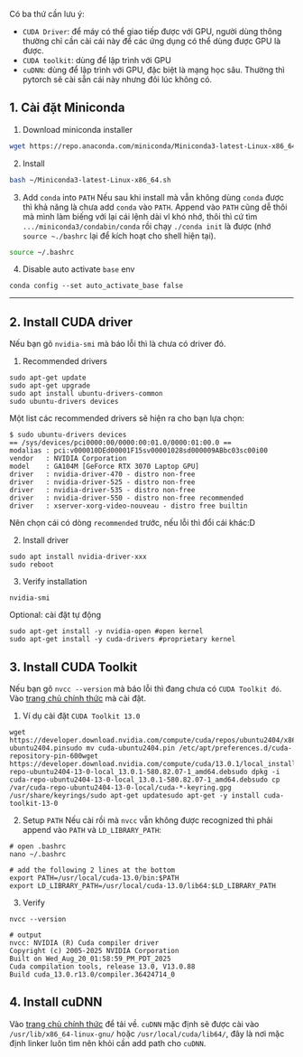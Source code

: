 Có ba thứ cần lưu ý:
- `CUDA Driver`: để máy có thể giao tiếp được với GPU, người dùng thông thường chỉ cần cài cái này để các ứng dụng có thể dùng được GPU là được.
- `CUDA toolkit`: dùng để lập trình với GPU
- `cuDNN`: dùng để lập trình với GPU, đặc biệt là mạng học sâu. Thường thì pytorch sẽ cài sẵn cái này nhưng đôi lúc không có.

## 1. Cài đặt Miniconda

1. Download miniconda installer
```bash
wget https://repo.anaconda.com/miniconda/Miniconda3-latest-Linux-x86_64.sh
```

2. Install
```bash
bash ~/Miniconda3-latest-Linux-x86_64.sh
```

3. Add `conda` into `PATH`
Nếu sau khi install mà vẫn không dùng `conda` được thì khả năng là chưa add `conda` vào `PATH`. Append vào `PATH` cũng dễ thôi mà mình làm biếng với lại cái lệnh dài vl khó nhớ, thôi thì cứ tìm `.../miniconda3/condabin/conda` rồi chạy `./conda init` là được (nhớ `source ~./bashrc` lại để kích hoạt cho shell hiện tại).

```bash
source ~/.bashrc
```

4. Disable auto activate `base` env
```shell
conda config --set auto_activate_base false
```

---

## 2. Install CUDA driver

Nếu bạn gõ `nvidia-smi` mà báo lỗi thì là chưa có driver đó.

1. Recommended drivers
```shell
sudo apt-get update
sudo apt-get upgrade
sudo apt install ubuntu-drivers-common
sudo ubuntu-drivers devices
```
Một list các recommended drivers sẽ hiện ra cho bạn lựa chọn:
```shell
$ sudo ubuntu-drivers devices
== /sys/devices/pci0000:00/0000:00:01.0/0000:01:00.0 ==
modalias : pci:v000010DEd00001F15sv00001028sd000009ABbc03sc00i00
vendor   : NVIDIA Corporation
model    : GA104M [GeForce RTX 3070 Laptop GPU]
driver   : nvidia-driver-470 - distro non-free
driver   : nvidia-driver-525 - distro non-free
driver   : nvidia-driver-535 - distro non-free
driver   : nvidia-driver-550 - distro non-free recommended
driver   : xserver-xorg-video-nouveau - distro free builtin
```
Nên chọn cái có dòng `recommended` trước, nếu lỗi thì đổi cái khác:D

2. Install driver
```shell
sudo apt install nvidia-driver-xxx
sudo reboot
```

3. Verify installation
```shell
nvidia-smi
```

Optional: cài đặt tự động
```shell
sudo apt-get install -y nvidia-open #open kernel
sudo apt-get install -y cuda-drivers #proprietary kernel
```
## 3. Install CUDA Toolkit

Nếu bạn gõ `nvcc --version` mà báo lỗi thì đang chưa có `CUDA Toolkit đó`. Vào [trang chủ chính thức](https://developer.nvidia.com/cuda-toolkit) mà cài đặt.

1. Ví dụ cài đặt `CUDA Toolkit 13.0`
```shell
wget https://developer.download.nvidia.com/compute/cuda/repos/ubuntu2404/x86_64/cuda-ubuntu2404.pinsudo mv cuda-ubuntu2404.pin /etc/apt/preferences.d/cuda-repository-pin-600wget https://developer.download.nvidia.com/compute/cuda/13.0.1/local_installers/cuda-repo-ubuntu2404-13-0-local_13.0.1-580.82.07-1_amd64.debsudo dpkg -i cuda-repo-ubuntu2404-13-0-local_13.0.1-580.82.07-1_amd64.debsudo cp /var/cuda-repo-ubuntu2404-13-0-local/cuda-*-keyring.gpg /usr/share/keyrings/sudo apt-get updatesudo apt-get -y install cuda-toolkit-13-0
```

2. Setup `PATH`
Nếu cài rồi mà `nvcc` vẫn không được recognized thì phải append vào `PATH` và `LD_LIBRARY_PATH`:

```shell
# open .bashrc
nano ~/.bashrc

# add the following 2 lines at the bottom
export PATH=/usr/local/cuda-13.0/bin:$PATH
export LD_LIBRARY_PATH=/usr/local/cuda-13.0/lib64:$LD_LIBRARY_PATH
```

3. Verify
```shell
nvcc --version

# output
nvcc: NVIDIA (R) Cuda compiler driver
Copyright (c) 2005-2025 NVIDIA Corporation
Built on Wed_Aug_20_01:58:59_PM_PDT_2025
Cuda compilation tools, release 13.0, V13.0.88
Build cuda_13.0.r13.0/compiler.36424714_0
```


## 4. Install cuDNN

Vào [trang chủ chính thức](https://developer.nvidia.com/cudnn) để tải về.
`cuDNN` mặc định sẽ được cài vào `/usr/lib/x86_64-linux-gnu/` hoặc `/usr/local/cuda/lib64/`, đây là nơi mặc định linker luôn tìm nên khỏi cần add path cho `cuDNN`.